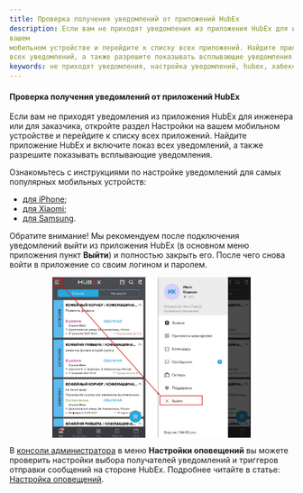 ```yaml
---
title: Проверка получения уведомлений от приложений HubEx
description: Если вам не приходят уведомления из приложения HubEx для инженера или для заказчика, откройте раздел Настройки на
вашем
мобильном устройстве и перейдите к списку всех приложений. Найдите приложение HubEx и включите показ
всех уведомлений, а также разрешите показывать всплывающие уведомления.
keywords: не приходят уведомления, настройка уведомлений, hubex, хабекс, хубекс, хабикс
---
```


#### Проверка получения уведомлений от приложений HubEx
<html>
<meta charset="utf-8">
</html>

<body>
<p>Если вам не приходят уведомления из приложения HubEx для инженера или для заказчика, откройте раздел Настройки на
    вашем
    мобильном устройстве и перейдите к списку всех приложений. Найдите приложение HubEx и включите показ
    всех уведомлений, а также разрешите показывать всплывающие уведомления. </p>

<p>Ознакомьтесь с инструкциями по настройке уведомлений для самых популярных мобильных устройств:</p>

<ul>
    <li><a href="https://yablyk.com/548458-kak-otklyuchit-i-nastroit-uvedomleniya-na-iphone-i-ipad/">для iPhone</a>;
    </li>
    <li><a href="http://infosmartphone.ru/xiaomi/574-nastroika-uvedomlenii-prilozhenii-v-smartfone-xiaomi">для
        Xiaomi</a>;
    </li>
    <li><a href="https://www.samsung.com/ru/support/faqs/kak-otkljuchit-uvedomleniya/">для Samsung</a>.</li>
</ul>

<p> Обратите внимание! Мы рекомендуем после подключения уведомлений выйти из приложения HubEx
    (в основном меню приложения пункт <strong>Выйти</strong>) и полностью закрыть его. После чего снова войти
    в приложение со своим логином и паролем.</p>
<div>
    <img style="margin: 0 auto; display: block; max-width: 70%;"
         src="/attachments/images/FAQ/USER/HowToNotificationsToMobile/Exit.jpg"/>
</div>

<p>В <a href="https://wiki.hubex.ru/docs/FAQ/RU/admin/HowToEnterTheAdmin.html">консоли
    администратора</a> в меню <strong>Настройки оповещений</strong> вы можете проверить настройки выбора получателей
    уведомлений и триггеров отправки сообщений на стороне HubEx. Подробнее читайте в статье: <a
            href="https://wiki.hubex.ru/docs/FAQ/RU/admin/Notifications.html">Настройка оповещений</a>.</p>

</body>
